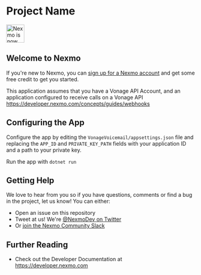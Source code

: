 # Project Name

<img src="https://developer.nexmo.com/assets/images/Vonage_Nexmo.svg" height="48px" alt="Nexmo is now known as Vonage" />

<!-- Add a paragraph about the project. What does it do? Who is it for? Is it actively supported? Your reader just clicked on a random link from another web page and has no idea what Nexmo is ... -->

## Welcome to Nexmo

<!-- change "github-repo" at the end of the link to be the name of your repo, this helps us understand which projects are driving signups so we can do more stuff that developers love -->

If you're new to Nexmo, you can [sign up for a Nexmo account](https://dashboard.nexmo.com/sign-up?utm_source=DEV_REL&utm_medium=github&utm_campaign=github-repo) and get some free credit to get you started.

This application assumes that you have a Vonage API Account, and an application configured to receive calls on a Vonage API https://developer.nexmo.com/concepts/guides/webhooks

## Configuring the App

Configure the app by editing the `VonageVoicemail/appsettings.json` file and replacing the `APP_ID` and `PRIVATE_KEY_PATH` fields with your application ID and a path to your private key.

Run the app with `dotnet run`

## Getting Help

We love to hear from you so if you have questions, comments or find a bug in the project, let us know! You can either:

* Open an issue on this repository
* Tweet at us! We're [@NexmoDev on Twitter](https://twitter.com/NexmoDev)
* Or [join the Nexmo Community Slack](https://developer.nexmo.com/community/slack)

## Further Reading

* Check out the Developer Documentation at <https://developer.nexmo.com>

<!-- add links to the api reference, other documentation, related blog posts, whatever someone who has read this far might find interesting :) -->
